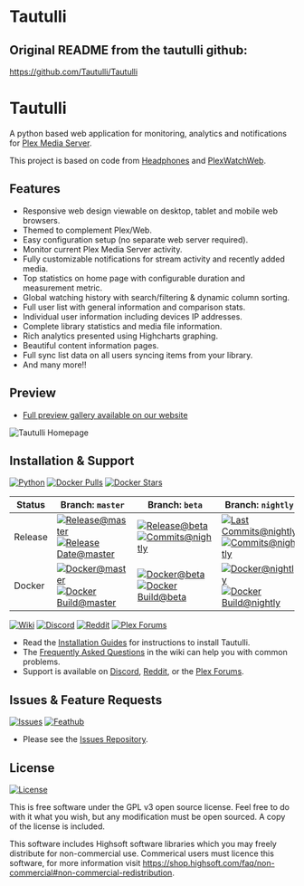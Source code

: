 # Tautulli

## Original README from the tautulli github:

https://github.com/Tautulli/Tautulli

# Tautulli

A python based web application for monitoring, analytics and notifications for [Plex Media Server](https://plex.tv).

This project is based on code from [Headphones](https://github.com/rembo10/headphones) and [PlexWatchWeb](https://github.com/ecleese/plexWatchWeb).

## Features

- Responsive web design viewable on desktop, tablet and mobile web browsers.
- Themed to complement Plex/Web.
- Easy configuration setup (no separate web server required).
- Monitor current Plex Media Server activity.
- Fully customizable notifications for stream activity and recently added media.
- Top statistics on home page with configurable duration and measurement metric.
- Global watching history with search/filtering & dynamic column sorting.
- Full user list with general information and comparison stats.
- Individual user information including devices IP addresses.
- Complete library statistics and media file information.
- Rich analytics presented using Highcharts graphing.
- Beautiful content information pages.
- Full sync list data on all users syncing items from your library.
- And many more!!

## Preview

- [Full preview gallery available on our website](https://tautulli.com)

![Tautulli Homepage](https://tautulli.com/images/screenshots/activity-compressed.jpg?v=2)

## Installation & Support

[![Python](https://img.shields.io/badge/python-v2.7.17-blue?style=flat-square)](https://python.org/downloads/release/python-2717/)
[![Docker Pulls](https://img.shields.io/docker/pulls/tautulli/tautulli?style=flat-square)](https://hub.docker.com/r/tautulli/tautulli)
[![Docker Stars](https://img.shields.io/docker/stars/tautulli/tautulli?style=flat-square)](https://hub.docker.com/r/tautulli/tautulli)

| Status  | Branch: `master`                                                                                                                                                                                                                                                                                                                                                   | Branch: `beta`                                                                                                                                                                                                                                                                                                                                           | Branch: `nightly`                                                                                                                                                                                                                                                                                                                                                            |
| ------- | ------------------------------------------------------------------------------------------------------------------------------------------------------------------------------------------------------------------------------------------------------------------------------------------------------------------------------------------------------------------ | -------------------------------------------------------------------------------------------------------------------------------------------------------------------------------------------------------------------------------------------------------------------------------------------------------------------------------------------------------- | ---------------------------------------------------------------------------------------------------------------------------------------------------------------------------------------------------------------------------------------------------------------------------------------------------------------------------------------------------------------------------- |
| Release | [![Release@master](https://img.shields.io/github/v/release/Tautulli/Tautulli?style=flat-square)](https://github.com/Tautulli/Tautulli/releases/latest) <br> [![Release Date@master](https://img.shields.io/github/release-date/Tautulli/Tautulli?style=flat-square&color=blue)](https://github.com/Tautulli/Tautulli/releases/latest)                              | [![Release@beta](https://img.shields.io/github/v/release/Tautulli/Tautulli?include_prereleases&style=flat-square)](https://github.com/Tautulli/Tautulli/releases) <br> [![Commits@nightly](https://img.shields.io/github/commits-since/Tautulli/Tautulli/latest/beta?style=flat-square&color=blue)](https://github.com/Tautulli/Tautulli/commits/beta)   | [![Last Commits@nightly](https://img.shields.io/github/last-commit/Tautulli/Tautulli/nightly?style=flat-square&color=blue)](https://github.com/Tautulli/Tautulli/commits/nightly) <br> [![Commits@nightly](https://img.shields.io/github/commits-since/Tautulli/Tautulli/latest/nightly?style=flat-square&color=blue)](https://github.com/Tautulli/Tautulli/commits/nightly) |
| Docker  | [![Docker@master](https://img.shields.io/badge/tautulli-tautulli:latest-blue?style=flat-square)](https://hub.docker.com/r/tautulli/tautulli) <br> [![Docker Build@master](https://img.shields.io/github/workflow/status/Tautulli/Tautulli/Publish%20Docker%20Branch/master?style=flat-square)](https://github.com/Tautulli/Tautulli/actions?query=branch%3Amaster) | [![Docker@beta](https://img.shields.io/badge/tautulli-tautulli:beta-blue?style=flat-square)](https://hub.docker.com/r/tautulli/tautulli) <br> [![Docker Build@beta](https://img.shields.io/github/workflow/status/Tautulli/Tautulli/Publish%20Docker%20Branch/beta?style=flat-square)](https://github.com/Tautulli/Tautulli/actions?query=branch%3Abeta) | [![Docker@nightly](https://img.shields.io/badge/tautulli-tautulli:nightly-blue?style=flat-square)](https://hub.docker.com/r/tautulli/tautulli) <br> [![Docker Build@nightly](https://img.shields.io/github/workflow/status/Tautulli/Tautulli/Publish%20Docker%20Branch/nightly?style=flat-square)](https://github.com/Tautulli/Tautulli/actions?query=branch%3Anightly)      |

[![Wiki](https://img.shields.io/badge/github-wiki-black?style=flat-square)](https://github.com/Tautulli/Tautulli-Wiki/wiki)
[![Discord](https://img.shields.io/discord/183396325142822912?label=discord&style=flat-square&color=7289DA)](https://tautulli.com/discord)
[![Reddit](https://img.shields.io/reddit/subreddit-subscribers/tautulli?label=reddit&style=flat-square&color=FF5700)](https://www.reddit.com/r/Tautulli/)
[![Plex Forums](https://img.shields.io/badge/plex%20forums-discussion-E5A00D?style=flat-square)](https://forums.plex.tv/t/tautulli-monitor-your-plex-media-server/225242)

- Read the [Installation Guides](https://github.com/Tautulli/Tautulli-Wiki/wiki/Installation) for instructions to install Tautulli.
- The [Frequently Asked Questions](https://github.com/Tautulli/Tautulli-Wiki/wiki/Frequently-Asked-Questions) in the wiki can help you with common problems.
- Support is available on [Discord](https://tautulli.com/discord), [Reddit](https://www.reddit.com/r/Tautulli), or the [Plex Forums](https://forums.plex.tv/t/tautulli-monitor-your-plex-media-server/225242).

## Issues & Feature Requests

[![Issues](https://img.shields.io/badge/github-issues-red?style=flat-square)](https://github.com/Tautulli/Tautulli-Issues)
[![Feathub](https://img.shields.io/badge/feathub-requests-lightgrey?style=flat-square)](https://feathub.com/Tautulli/Tautulli)

- Please see the [Issues Repository](https://github.com/Tautulli/Tautulli-Issues).

## License

[![License](https://img.shields.io/github/license/Tautulli/Tautulli?style=flat-square)](https://github.com/Tautulli/Tautulli/blob/master/LICENSE)

This is free software under the GPL v3 open source license. Feel free to do with it what you wish, but any modification must be open sourced. A copy of the license is included.

This software includes Highsoft software libraries which you may freely distribute for non-commercial use. Commerical users must licence this software, for more information visit https://shop.highsoft.com/faq/non-commercial#non-commercial-redistribution.
